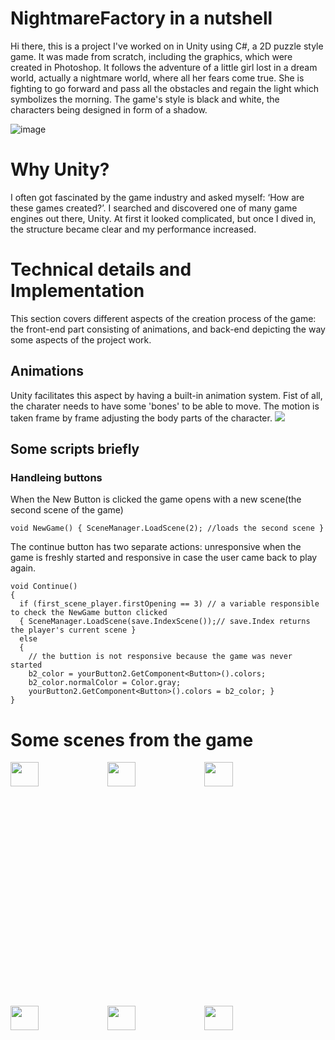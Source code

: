 # NightmareFactory in a nutshell
Hi there, this is a project I've worked on in Unity using C#, a 2D puzzle style game. It was made from scratch, including the graphics, which were created in Photoshop. It follows the adventure of a little girl lost in a dream world, actually a nightmare world, where all her fears come true. She is fighting to go forward and pass all the obstacles and regain the light which symbolizes the morning. The game's style is black and white, the characters being designed in form of a shadow.
  

![image](https://github.com/Alexandra7a/NightmareFactory_/assets/63046754/62260d84-5b4d-4c66-861e-19a7ce4d8864)
# Why Unity? 
I often got fascinated by the game industry and asked myself: ‘How are these games created?’. I searched and discovered one of many game engines out there, Unity. At first it looked complicated, but once I dived in, the structure became clear and my performance increased.

# Technical details and Implementation
This section covers different aspects of the creation process of the game: the front-end part consisting of animations, and back-end depicting the way some aspects of the project work.
## Animations
Unity facilitates this aspect by having a built-in animation system. Fist of all, the charater needs to have some 'bones' to be able to move. The motion is taken frame by frame adjusting the body parts of the character. 
<img src="https://github.com/Alexandra7a/NightmareFactory_/assets/63046754/b006e39b-5582-4ec2-841a-4cbf472a2866">

## Some scripts briefly
### Handleing buttons
When the New Button is clicked the game opens with a new scene(the second scene of the game)

    void NewGame() { SceneManager.LoadScene(2); //loads the second scene }
The continue button has two separate actions: unresponsive when the game is freshly started and responsive in case the user came back to play again.

    void Continue()
    { 
      if (first_scene_player.firstOpening == 3) // a variable responsible to check the NewGame button clicked
      { SceneManager.LoadScene(save.IndexScene());// save.Index returns the player's current scene } 
      else
      {
        // the buttion is not responsive because the game was never started
        b2_color = yourButton2.GetComponent<Button>().colors; 
        b2_color.normalColor = Color.gray; 
        yourButton2.GetComponent<Button>().colors = b2_color; }
    }



# Some scenes from the game
<div>
  <img src="https://github.com/Alexandra7a/NightmareFactory_/assets/63046754/9db7ed7f-e3ee-4657-9459-4fa05d253a7d" width="30%" height="10%"/>
  <img src="https://github.com/Alexandra7a/NightmareFactory_/assets/63046754/1f64a3fd-f9d3-4272-b6fe-df503980b2c0" width="30%" height="10%"/>
   <img src="https://github.com/Alexandra7a/NightmareFactory_/assets/63046754/39893f9d-1698-4c2b-86f1-635535cba0e9" width="30%" height="10%"/>
  <img src="https://github.com/Alexandra7a/NightmareFactory_/assets/63046754/4d992a1c-7464-4f8c-9c02-9f6ec42d9f58" width="30%" height="10%"/>
  <img src="https://github.com/Alexandra7a/NightmareFactory_/assets/63046754/9620ea0a-3e62-46c6-9bb1-166b4bb57fff" width="30%" height="10%"/>
  <img src="https://github.com/Alexandra7a/NightmareFactory_/assets/63046754/450e9285-b9a0-425a-9b29-b818a469e733" width="30%" height="10%"/>
</div>
